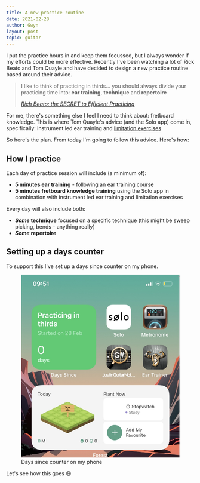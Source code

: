 ```yaml
---
title: A new practice routine
date: 2021-02-28
author: Gwyn
layout: post
topic: guitar
---
```


I put the practice hours in and keep them focussed, but I always wonder if my efforts could be more effective. Recently I've been watching a lot of Rick Beato and Tom Quayle and have decided to design a new practice routine based around their advice.

<blockquote>
<p>I like to think of practicing in thirds... you should always divide your practicing time into: <strong>ear training</strong>, <strong>technique</strong> and <strong>repertoire</strong></p>
<cite><a href="https://www.youtube.com/watch?t=62&v=UMH8CvYQZUU&feature=youtu.be">Rich Beato: the SECRET to Efficient Practicing</a></cite>
</blockquote>

For me, there's something else I feel I need to think about: fretboard knowledge. This is where Tom Quayle's advice (and the Solo app) come in, specifically: instrument led ear training and <a href="https://www.youtube.com/watch?t=537&v=iCF7RMt60aM&feature=youtu.be">limitation exercises</a>

So here's the plan. From today I'm going to follow this advice. Here's how: 

<div class="info">
<h2>How I practice</h2>
<p>Each day of practice session will include (a minimum of):</p>

<ul>
    <li><strong>5 minutes ear training</strong> - following an ear training course</li>
    <li><strong>5 minutes fretboard knowledge training</strong> using the Solo app in combination with instrument led ear training and limitation exercises</li>
</ul>

<p>Every day will also include both:</p>

<ul>
    <li><strong><em>Some</em> technique</strong> focused on a specific technique (this might be sweep picking, bends - anything really)</li>
    <li><strong><em>Some</em> repertoire</strong></li>
</ul>
</div>


## Setting up a days counter

To support this I've set up a days since counter on my phone.

<figure>
    <img src="/content/days-since.jpg"
         alt="Days since counter screenshot">
    <figcaption>Days since counter on my phone</figcaption>
</figure>

Let's see how this goes 😃